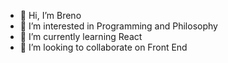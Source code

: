 - 👋 Hi, I’m Breno
- 👀 I’m interested in Programming and Philosophy
- 🌱 I’m currently learning React
- 💞️ I’m looking to collaborate on Front End


<!---
br-N/br-N is a ✨ special ✨ repository because its `README.md` (this file) appears on your GitHub profile.
You can click the Preview link to take a look at your changes.
- 📫 How to reach me...
--->
